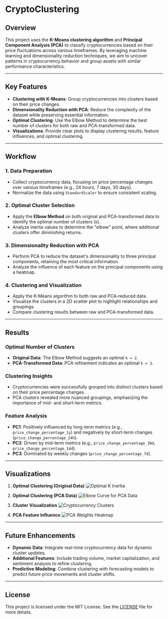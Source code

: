 # CryptoClustering

## Overview

This project uses the **K-Means clustering algorithm** and **Principal Component Analysis (PCA)** to classify cryptocurrencies based on their price fluctuations across various timeframes. By leveraging machine learning and dimensionality reduction techniques, we aim to uncover patterns in cryptocurrency behavior and group assets with similar performance characteristics.

---

## Key Features

- **Clustering with K-Means**: Group cryptocurrencies into clusters based on their price changes.
- **Dimensionality Reduction with PCA**: Reduce the complexity of the dataset while preserving essential information.
- **Optimal Clustering**: Use the Elbow Method to determine the best number of clusters for both raw and PCA-transformed data.
- **Visualizations**: Provide clear plots to display clustering results, feature influences, and optimal clustering.

---

## Workflow

### 1. Data Preparation
- Collect cryptocurrency data, focusing on price percentage changes over various timeframes (e.g., 24 hours, 7 days, 30 days).
- Normalize the data using `StandardScaler` to ensure consistent scaling.

### 2. Optimal Cluster Selection
- Apply the **Elbow Method** on both original and PCA-transformed data to identify the optimal number of clusters (`k`).
- Analyze inertia values to determine the "elbow" point, where additional clusters offer diminishing returns.

### 3. Dimensionality Reduction with PCA
- Perform PCA to reduce the dataset's dimensionality to three principal components, retaining the most critical information.
- Analyze the influence of each feature on the principal components using a heatmap.

### 4. Clustering and Visualization
- Apply the K-Means algorithm to both raw and PCA-reduced data.
- Visualize the clusters in a 2D scatter plot to highlight relationships and groupings.
- Compare clustering results between raw and PCA-transformed data.

---

## Results

### Optimal Number of Clusters
- **Original Data**: The Elbow Method suggests an optimal `k = 2`.
- **PCA-Transformed Data**: PCA refinement indicates an optimal `k = 3`.

### Clustering Insights
- Cryptocurrencies were successfully grouped into distinct clusters based on their price percentage changes.
- PCA clusters revealed more nuanced groupings, emphasizing the importance of mid- and short-term metrics.

### Feature Analysis
- **PC1**: Positively influenced by long-term metrics (e.g., `price_change_percentage_1y`) and negatively by short-term changes (`price_change_percentage_24h`).
- **PC2**: Driven by mid-term metrics (e.g., `price_change_percentage_30d`, `price_change_percentage_14d`).
- **PC3**: Dominated by weekly changes (`price_change_percentage_7d`).

---

## Visualizations

1. **Optimal Clustering (Original Data)**
   ![Optimal K Inertia](optimal_k_inertia.png)

2. **Optimal Clustering (PCA Data)**
   ![Elbow Curve for PCA Data](elbow_curve_pca_data.png)

3. **Cluster Visualization**
   ![Cryptocurrency Clusters](cryptocurrency_clusters_price_change_pct.png)

4. **PCA Feature Influence**
   ![PCA Weights Heatmap](pca_weights_heatmap.png)

---

## Future Enhancements

- **Dynamic Data**: Integrate real-time cryptocurrency data for dynamic cluster updates.
- **Additional Features**: Include trading volume, market capitalization, and sentiment analysis to refine clustering.
- **Predictive Modeling**: Combine clustering with forecasting models to predict future price movements and cluster shifts.

---

## License

This project is licensed under the MIT License. See the [LICENSE](LICENSE) file for more details.

